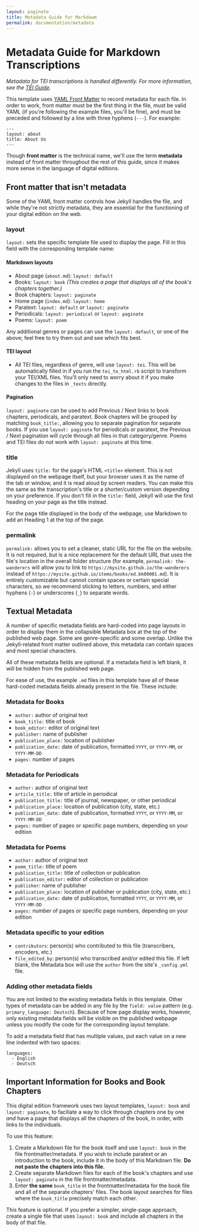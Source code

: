 ```yaml
---
layout: paginate
title: Metadata Guide for Markdowm
permalink: documentation/metadata
---
```


# Metadata Guide for Markdown Transcriptions

*Metadata for TEI transcriptions is handled differently. For more information, see the [TEI Guide](https://recoveryhub.github.io/edition_template/documentation/tei).*

This template uses [YAML Front Matter](https://jekyllrb.com/docs/front-matter/) 
to record metadata for each file. In order to work, front matter must be the 
first thing in the file, must be valid YAML (if you're following the example 
files, you'll be fine), and must be preceded and followed by a line with three hyphens (`---`). For example:

```
---
layout: about
title: About Us
---
```

Though **front matter** is the technical name, we'll use the term **metadata** instead 
of front matter throughout the rest of this guide, since it makes more sense in 
the language of digital editions.

## Front matter that isn't metadata

Some of the YAML front matter controls how Jekyll handles the file, and while they're not strictly metadata, they are essential for the functioning of your digital edition on the web.

### layout

`layout:` sets the specific template file used to display the page. Fill in this field with the corresponding template name:

#### Markdown layouts
- About page (`about.md`): `layout: default`
- Books: `layout: book` *(This creates a page that displays all of the book's chapters together.)* 
- Book chapters: `layout: paginate`
- Home page (`index.md`): `layout: home`
- Paratext: `layout: default` or `layout: paginate`
- Periodicals: `layout: periodical` or `layout: paginate`
- Poems: `layout: poem`

Any additional genres or pages can use the `layout: default`, or one of the above; feel free to try them out and see which fits best.

#### TEI layout
- All TEI files, regardless of genre, will use `layout: tei`. This will be automatically filled in if you run the `tei_to_html.rb` script to transform your TEI/XML files. You'll only need to worry about it if you make changes to the files in `_texts` directly.

#### Pagination
`layout: paginate` can be used to add Previous / Next links to book chapters, periodicals, and paratext. Book chapters will be grouped by matching `book_title:`, allowing you to separate pagination for separate books. If you use `layout: paginate` for periodicals or paratext, the Previous / Next pagination will cycle through all files in that category/genre. Poems and TEI files do not work with `layout: paginate` at this time.

### title

Jekyll uses `title:` for the page's HTML `<title>` element. This is not displayed on the webpage itself, but your browser uses it as the name of the tab or window, and it is read aloud by screen readers. You can make this the same as the transcription's title or a shorter/custom version depending on your preference. If you don't fill in the `title:` field, Jekyll will use the first heading on your page as the title instead.

For the page title displayed in the body of the webpage, use Markdown to add an Heading 1 at the top of the page.

### permalink

`permalink:` allows you to set a cleaner, static URL for the file on the website. It is not required, but is a nice replacement for the default URL that uses the file's location in the overall folder structure (for example, `permalink: the-wanderers` will allow you to link to `https://mysite.github.io/the-wanderers` instead of `https://mysite.github.io/items/books/ed.bk00001.md`). It is entirely customizable but cannot contain spaces or certain special characters, so we recommend sticking to letters, numbers, and either hyphens (`-`) or underscores (`_`) to separate words.

## Textual Metadata

A number of specific metadata fields are hard-coded into page layouts in order to display them in the collapsible Metadata box at the top of the published web page. Some are genre-specific and some overlap. Unlike the Jekyll-related front matter outlined above, this metadata can contain spaces and most special characters. 

All of these metadata fields are optional. If a metadata field is left blank, it will be hidden from the published web page.

For ease of use, the example `.md` files in this template have all of these hard-coded metadata fields already present in the file. These include: 

### Metadata for Books
- `author:` author of original text
- `book_title:` title of book
- `book_editor:` editor of original text
- `publisher:` name of publisher
- `publication_place:` location of publisher 
- `publication_date:` date of publication, formatted `YYYY`, or `YYYY-MM`, or `YYYY-MM-DD`
- `pages:` number of pages

### Metadata for Periodicals
- `author:` author of original text
- `article_title:` title of article in periodical
- `publication_title:` title of journal, newspaper, or other periodical
- `publication_place:` location of publication (city, state, etc.)
- `publication_date:` date of publication, formatted `YYYY`, or `YYYY-MM`, or `YYYY-MM-DD`
- `pages:` number of pages or specific page numbers, depending on your edition

### Metadata for Poems
- `author:` author of original text
- `poem_title:` title of poem
- `publication_title:` title of collection or publication
- `publication_editor:` editor of collection or publication
- `publisher`: name of publisher
- `publication_place:` location of publisher or publication (city, state, etc.)
- `publication_date:` date of publication, formatted `YYYY`, or `YYYY-MM`, or `YYYY-MM-DD`
- `pages:` number of pages or specific page numbers, depending on your edition

### Metadata specific to your edition
- `contributors`: person(s) who contributed to this file (transcribers, encoders, etc.)
- `file_edited_by`: person(s) who transcribed and/or edited this file. If left blank, the Metadata box will use the `author` from the site's `_config.yml` file. 

### Adding other metadata fields

You are not limited to the existing metadata fields in this template. Other types of metadata can be added in any file by  the `field: value` pattern (e.g. `primary_language: Deutsch`). Because of 
how page display works, however, only existing metadata fields will be visible on the published webpage unless you modify the code for the corresponding layout template.

To add a metadata field that has multiple values, put each value on a new line indented with two spaces:

```
languages:
  - English
  - Deutsch
```

## Important Information for Books and Book Chapters
This digital edition framework uses two layout templates, `layout: book` and `layout: paginate`, to faciliate a way to click through chapters one by one *and* have a page that displays all the chapters of the book, in order, with links to the individuals.

To use this feature:
1. Create a Markdown file for the book itself and use `layout: book` in the file frontmatter/metadata. If you wish to include paratext or an introduction to the book, include it in the body of this Markdown file. **Do not paste the chapters into this file.**
2. Create separate Markdown files for each of the book's chapters and use `layout: paginate` in the file frontmatter/metadata.
3. Enter **the same** `book_title` in the frontmatter/metadata for the book file and all of the separate chapters' files. The book layout searches for files where the `book_title` precisely match each other.

This feature is optional. If you prefer a simpler, single-page approach, create a single file that uses `layout: book` and include all chapters in the body of that file.